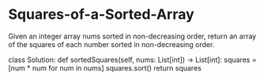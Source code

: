 # Squares-of-a-Sorted-Array
Given an integer array nums sorted in non-decreasing order, return an array of the squares of each number sorted in non-decreasing order. 

class Solution:
    def sortedSquares(self, nums: List[int]) -> List[int]:
        squares = [num * num for num in nums]
        squares.sort()
        return squares
